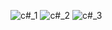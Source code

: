 ![c#_1](https://github.com/mdsakhawatullah/sakhawat_csharp-16/assets/75324807/ac879c2b-4d1b-4457-8a6e-9bb5ef67c846)
![c#_2](https://github.com/mdsakhawatullah/sakhawat_csharp-16/assets/75324807/4d756409-5453-42f4-a5fc-9117178a4b21)
![c#_3](https://github.com/mdsakhawatullah/sakhawat_csharp-16/assets/75324807/2de68f10-a21a-4615-a637-f607a927b7e9)

